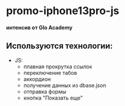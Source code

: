 # promo-iphone13pro-js 
#### интенсив от Glo Academy

## Используются технологии:
- JS:
  - плавная прокрутка ссылок
  - переключение табов
  - аккордион
  - получение данных из dbase.json
  - отправка формы
  - кнопка "Показать еще"
